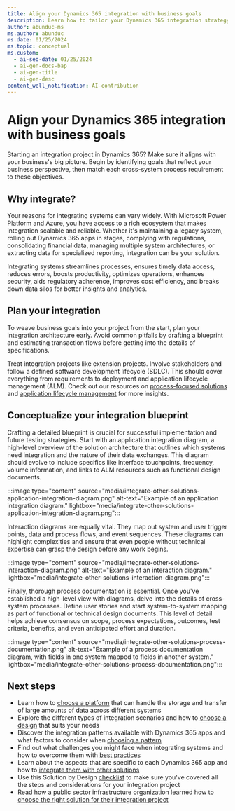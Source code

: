```yaml
---
title: Align your Dynamics 365 integration with business goals
description: Learn how to tailor your Dynamics 365 integration strategy to support your business objectives effectively.
author: abunduc-ms
ms.author: abunduc
ms.date: 01/25/2024
ms.topic: conceptual
ms.custom:
  - ai-seo-date: 01/25/2024
  - ai-gen-docs-bap
  - ai-gen-title
  - ai-gen-desc
content_well_notification: AI-contribution
---
```


# Align your Dynamics 365 integration with business goals

Starting an integration project in Dynamics 365? Make sure it aligns with your business's big picture. Begin by identifying goals that reflect your business perspective, then match each cross-system process requirement to these objectives.

## Why integrate?

Your reasons for integrating systems can vary widely. With Microsoft Power Platform and Azure, you have access to a rich ecosystem that makes integration scalable and reliable. Whether it's maintaining a legacy system, rolling out Dynamics 365 apps in stages, complying with regulations, consolidating financial data, managing multiple system architectures, or extracting data for specialized reporting, integration can be your solution.

Integrating systems streamlines processes, ensures timely data access, reduces errors, boosts productivity, optimizes operations, enhances security, aids regulatory adherence, improves cost efficiency, and breaks down data silos for better insights and analytics.

## Plan your integration

To weave business goals into your project from the start, plan your integration architecture early. Avoid common pitfalls by drafting a blueprint and estimating transaction flows before getting into the details of specifications.

Treat integration projects like extension projects. Involve stakeholders and follow a defined software development lifecycle (SDLC). This should cover everything from requirements to deployment and application lifecycle management (ALM). Check out our resources on [process-focused solutions](process-focused-solution.md) and [application lifecycle management](application-lifecycle-management.md) for more insights.

## Conceptualize your integration blueprint

Crafting a detailed blueprint is crucial for successful implementation and future testing strategies. Start with an application integration diagram, a high-level overview of the solution architecture that outlines which systems need integration and the nature of their data exchanges. This diagram should evolve to include specifics like interface touchpoints, frequency, volume information, and links to ALM resources such as functional design documents.

:::image type="content" source="media/integrate-other-solutions-application-integration-diagram.png" alt-text="Example of an application integration diagram." lightbox="media/integrate-other-solutions-application-integration-diagram.png":::

Interaction diagrams are equally vital. They map out system and user trigger points, data and process flows, and event sequences. These diagrams can highlight complexities and ensure that even people without technical expertise can grasp the design before any work begins.

:::image type="content" source="media/integrate-other-solutions-interaction-diagram.png" alt-text="Example of an interaction diagram." lightbox="media/integrate-other-solutions-interaction-diagram.png":::

Finally, thorough process documentation is essential. Once you've established a high-level view with diagrams, delve into the details of cross-system processes. Define user stories and start system-to-system mapping as part of functional or technical design documents. This level of detail helps achieve consensus on scope, process expectations, outcomes, test criteria, benefits, and even anticipated effort and duration.

:::image type="content" source="media/integrate-other-solutions-process-documentation.png" alt-text="Example of a process documentation diagram, with fields in one system mapped to fields in another system." lightbox="media/integrate-other-solutions-process-documentation.png":::

## Next steps

- Learn how to [choose a platform](integrate-other-solutions-choose-platform.md) that can handle the storage and transfer of large amounts of data across different systems
- Explore the different types of integration scenarios and how to [choose a design](integrate-other-solutions-choose-design.md) that suits your needs
- Discover the integration patterns available with Dynamics 365 apps and what factors to consider when [choosing a pattern](integrate-other-solutions-choose-pattern.md)
- Find out what challenges you might face when integrating systems and how to overcome them with [best practices](integrate-other-solutions-challenges.md)
- Learn about the aspects that are specific to each Dynamics 365 app and how to [integrate them with other solutions](integrate-other-solutions-guidance-product.md)
- Use this Solution by Design [checklist](integrate-other-solutions-checklist.md) to make sure you've covered all the steps and considerations for your integration project
- Read how a public sector infrastructure organization learned how to [choose the right solution for their integration project](integrate-other-solutions-case-study.md)
